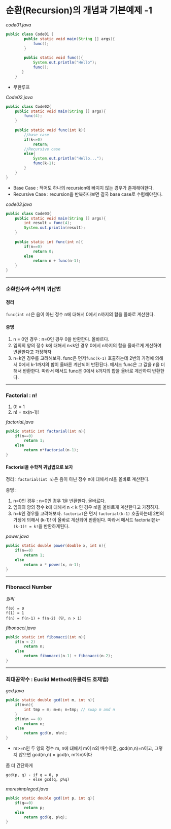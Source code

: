 # 순환(Recursion)의 개념과 기본예제 -1

*code01.java*

```java
public class Code01 {
	    public static void main(String [] args){
	        func();
	    }
	    
	    public static void func(){
	        System.out.println("Hello");
	        func();
	   }
	}
```

* 무한루프

*Code02.java*

```java
public class Code02{
    public static void main(String [] args){
        func(4);
    }
    
    public static void func(int k){
        //base case
        if(k<=0) 
            return;
        //Recursive case
        else{
            System.out.println("Hello...");
            func(k-1);
        }
    }
}
```

* Base Case : 적어도 하나의 recursion에 빠지지 않는 경우가 존재해야한다.
* Recursive Case : recursion을 반복하다보면 결국 base case로 수렴해야한다.

*code03.java*

```java
public class Code03{
    public static void main(String [] args){
        int result = func(4);
        System.out.println(result);
    }
    
    public static int func(int n){
        if(n==0)
            return 0;
        else
            return n + func(n-1);
    }
}
```

---

### 순환함수와 수학적 귀납법

#### 정리

`func(int n)`은 음이 아닌 정수 n에 대해서 0에서 n까지의 합을 올바로 계산한다.

#### 증명

1. n = 0인 경우 : n=0인 경우 0을 반환한다. 올바르다.
2. 임의의 양의 정수 k에 대해서 n<k인 경우 0에서 n까지의 합을 올바르게 계산하여 반환한다고 가정하자
3. n=k인 경우를 고려해보자.  func은 먼저`func(k-1)` 호출하는데 2번의 가정에 의해서 0에서 k-1까지의 합이 올바른 계산되어 반환된다. 메서드 func은 그 값을 n을 더해서 반환한다. 따라서 메서드 func은 0에서 k까지의 합을 올바로 계산하여 반환한다.

---

### Factorial : n!

1. 0! = 1
2. n! = nx(n-1)!

*factorial.java*

```java
public static int factorial(int n){
    if(n==0)
        return 1;
    else
        return n*factorial(n-1);
}
```

####  Factorial을 수학적 귀납법으로 보자

정리 : `factorial(int n)`은 음이 아닌 정수  n에 대해서 n!을 올바로 계산한다.

증명 :

1. n=0인 경우 : n=0인 경우 1을 반환한다. 올바르다.
2. 임의의 양의 정수 k에 대해서 n < k 인 경우 n!을 올바르게 계산한다고 가정하자.
3. n=k인 경우를 고려해보자. `factorial`은 먼저 `factorial(k-1)` 호출하는데 2번의 가정에 의해서 (k-1)! 이 올바로 계산되어 반환된다. 따라서 메서드 factorial은`k*(k-1)! = k!`을 반환하게된다.

*power.java*

```java
public static double power(double x, int n){
    if(n==0)
        return 1;
    else
        return x * power(x, n-1);
}
```

---

### Fibonacci Number

*원리*

```
f(0) = 0
f(1) = 1
f(n) = f(n-1) + f(n-2) (단, n > 1)
```

*fibonacci.java*

```java
public static int fibonacci(int n){
    if(n < 2)
        return n;
    else
        return fibonacci(n-1) + fibonacci(n-2);
}
```

---

### 최대공약수 : Euclid Method(유클리드 호제법)

*gcd.java*

```java
public static double gcd(int m, int n){
    if(m<n){
        int tmp = m; m=n; n=tmp; // swap m and n
    }
    if(m%n == 0)
        return n;
    else
        return gcd(n, m%n);
}
```

* m>=n인 두 양의 정수  m, n에 대해서 m이 n의 배수이면, gcd(m,n)=n이고, 그렇지 않으면 gcd(m,n) = gcd(n, m%n)이다

좀 더 간단하게

```
gcd(p, q) - if q = 0, p
		  - else gcd(q, p%q)
```

*moresimplegcd.java*

```java
public static double gcd(int p, int q){
    if(q==0)
        return p;
    else
        return gcd(q, p%q);
}
```

